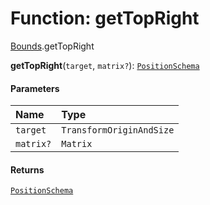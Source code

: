 # Function: getTopRight

[Bounds](/en/auto-docs/core/modules/Bounds.md).getTopRight

**getTopRight**(`target`, `matrix?`): [`PositionSchema`](/en/auto-docs/core/interfaces/PositionSchema.md)

#### Parameters

| Name | Type |
| :------ | :------ |
| `target` | `TransformOriginAndSize` |
| `matrix?` | `Matrix` |

#### Returns

[`PositionSchema`](/en/auto-docs/core/interfaces/PositionSchema.md)
